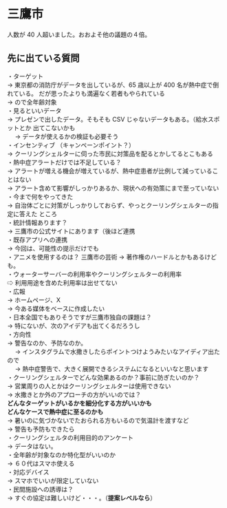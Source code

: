 # 三鷹市

人数が 40 人超いました。おおよそ他の議題の４倍。

## 先に出ている質問

・ターゲット  
→ 東京都の消防庁がデータを出しているが、65 歳以上が 400 名が熱中症で倒れている。
だが思ったよりも満遍なく若者もやられている  
→ ので全年齢対象  
・見るといいデータ  
→ プレゼンで出したデータ。そもそも CSV じゃないデータもある。（給水スポットとか
出てこないかも  
　 → データが使えるかの検証も必要そう  
・インセンティブ （キャンペーンポイント？）  
→ クーリングシェルターに伺った市民に対策品を配るとかしてるとこもある  
・熱中症アラートだけでは不足している？  
→ アラートが増える機会が増えているが、熱中症患者が比例して減っていることはない  
→ アラート含めて影響がしっかりあるか、現状への有効策にまで至っていない  
・今まで何をやってきた  
→ 自治体ごとに対策がしっかりしておらず、やっとクーリングシェルターの指定に答えた
ところ  
・統計情報あります？  
→ 三鷹市の公式サイトにあります（後ほど連携  
・既存アプリへの連携  
→ 今回は、可能性の提示だけでも  
・アニメを使用するのは？ 三鷹市の芸術 → 著作権のハードルとかもあるけども。  
・ウォーターサーバーの利用率やクーリングシェルターの利用率  
⇨ 利用用途を含めた利用率は出せてない  
・広報  
→ ホームページ、X  
→ 今ある媒体をベースに作成したい  
・日本全国でもありそうですが三鷹市独自の課題は？  
→ 特にないが、次のアイデアも出てくるだろうし  
・方向性  
→ 警告なのか、予防なのか。  
 　 → インスタグラムで水撒きしたらポイントつけようみたいなアイディア出たので  
　 → 熱中症警告で、大きく展開できるシステムになるといいなと思います  
・クーリングシェルターでどんな効果あるのか？事前に防ぎたいのか？  
→ 営業周りの人とかはクーリングシェルターは使用できない  
 → 水撒きとか外のアプローチの方がいいのでは？  
 **どんなターゲットがいるかを細分化する方がいいかも**  
**どんなケースで熱中症に至るのかも**  
→ 暑いのに気づかないでたおられる方もいるので気温計を渡すなど  
→ 警告も予防もできたら  
・クーリングシェルタの利用目的のアンケート  
→ データはない。  
・全年齢が対象なのか特化型がいいのか  
→ ６０代はスマホ使える  
・対応デバイス  
→ スマホでいいが限定していない  
・民間施設への誘導は？  
→ すぐの協定は難しいけど・・・。（**提案レベルなら**）
